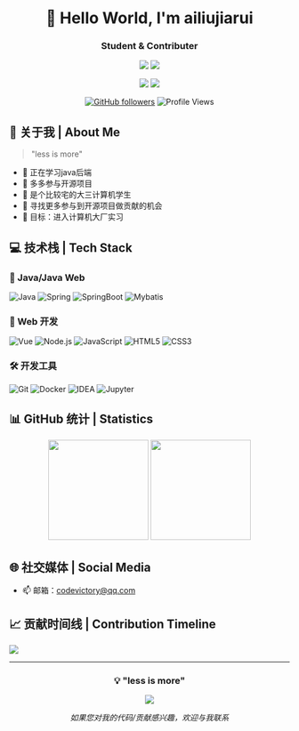<div align="center">
  
# 🌟 Hello World, I'm ailiujiarui
### Student & Contributer

![](https://img.shields.io/badge/Focus-Java_study-BE2EDD)
![](https://img.shields.io/badge/Role-Contributer-20B2AA)

<p>
  <a href="mailto:codevictory@qq.com"><img src="https://img.shields.io/badge/Email-ffffff?style=for-the-badge&logo=gmail&logoColor=black"/></a>
  <a href="https://github.com/ailiujiarui"><img src="https://img.shields.io/badge/GitHub-ffffff?style=for-the-badge&logo=github&logoColor=black"/></a>

</p>

[![GitHub followers](https://img.shields.io/github/followers/ailiujiarui?style=social)](https://github.com/zjrwtx)
![Profile Views](https://komarev.com/ghpvc/?username=ailiujiarui&color=blueviolet)

</div>

## 🎯 关于我 | About Me 

> "less is more"

- 🔭 正在学习java后端
- 🚀 多多参与开源项目
- 🌱 是个比较宅的大三计算机学生
- 👯 寻找更多参与到开源项目做贡献的机会
- 🎯 目标：进入计算机大厂实习

## 💻 技术栈 | Tech Stack

### 🤖 Java/Java Web
![Java](https://img.shields.io/badge/Java-3776AB?style=for-the-badge&logo=python&logoColor=white)
![Spring](https://img.shields.io/badge/Spring-EE4C2C?style=for-the-badge&logo=pytorch&logoColor=white)
![SpringBoot](https://img.shields.io/badge/SpringBoot-FF6F00?style=for-the-badge&logo=tensorflow&logoColor=white)
![Mybatis](https://img.shields.io/badge/Mybatis-F7931E?style=for-the-badge&logo=scikit-learn&logoColor=white)

### 🎨 Web 开发
![Vue](https://img.shields.io/badge/Vue-20232A?style=for-the-badge&logo=react&logoColor=61DAFB)
![Node.js](https://img.shields.io/badge/Node.js-339933?style=for-the-badge&logo=nodedotjs&logoColor=white)
![JavaScript](https://img.shields.io/badge/JavaScript-F7DF1E?style=for-the-badge&logo=javascript&logoColor=black)
![HTML5](https://img.shields.io/badge/HTML5-E34F26?style=for-the-badge&logo=html5&logoColor=white)
![CSS3](https://img.shields.io/badge/CSS3-1572B6?style=for-the-badge&logo=css3&logoColor=white)

### 🛠️ 开发工具
![Git](https://img.shields.io/badge/Git-F05032?style=for-the-badge&logo=git&logoColor=white)
![Docker](https://img.shields.io/badge/Docker-2496ED?style=for-the-badge&logo=docker&logoColor=white)
![IDEA](https://img.shields.io/badge/IDEA-007ACC?style=for-the-badge&logo=visual-studio-code&logoColor=white)
![Jupyter](https://img.shields.io/badge/Jupyter-F37626?style=for-the-badge&logo=jupyter&logoColor=white)


## 📊 GitHub 统计 | Statistics

<div align="center">
  <img height="180em" src="https://github-readme-stats.vercel.app/api?username=ailiujiarui&show_icons=true&theme=radical&include_all_commits=true&count_private=true"/>
  <img height="180em" src="https://github-readme-stats.vercel.app/api/top-langs/?username=ailiujiarui&layout=compact&langs_count=8&theme=radical"/>
</div>

## 🌐 社交媒体 | Social Media

- 📫 邮箱：codevictory@qq.com

## 📈 贡献时间线 | Contribution Timeline
![](https://github-readme-activity-graph.vercel.app/graph?username=ailiujiarui&theme=dracula)

---

<div align="center">
  
### 💡 "less is more"

<img src="https://quotes-github-readme.vercel.app/api?type=horizontal&theme=radical" />

*如果您对我的代码/贡献感兴趣，欢迎与我联系*

</div>
